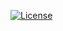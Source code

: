 [![License](https://img.shields.io/badge/License-BSD%202--Clause-orange.svg)](https://opensource.org/licenses/BSD-2-Clause)
